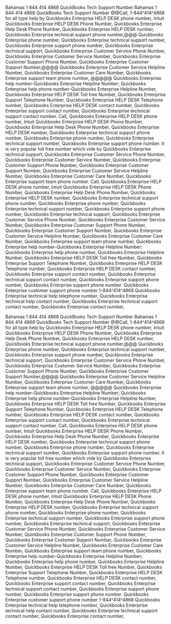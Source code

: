 Bahamas 1 844 414 4868 QuickBooks Tech Support Number
Bahamas 1 844 414 4868 QuickBooks Tech Support Number
@@Call, 1-844^414^4868 for all type help by Quickbooks Enterprise HELP DESK phone number, Intuit Quickbooks Enterprise HELP DESK Phone Number, Quickbooks Enterprise Help Desk Phone Number, Quickbooks Enterprise HELP DESK number, Quickbooks Enterprise technical support phone number,@@@ Quickbooks Enterprise phone number, Quickbooks Enterprise technical support number, Quickbooks Enterprise support phone number, Quickbooks Enterprise technical support, Quickbooks Enterprise Customer Service Phone Number, Quickbooks Enterprise Customer Service Number, Quickbooks Enterprise Customer Support Phone Number, Quickbooks Enterprise Customer Support Number,@@@@ Quickbooks Enterprise Customer Service Helpline Number, Quickbooks Enterprise Customer Care Number, Quickbooks Enterprise support team phone number, @@@@@ Quickbooks Enterprise help number-Quickbooks Enterprise Helpline Number; Quickbooks Enterprise help phone number-Quickbooks Enterprise Helpline Number, Quickbooks Enterprise HELP DESK Toll free Number, Quickbooks Enterprise Support Telephone Number, Quickbooks Enterprise HELP DESK Telephone number, Quickbooks Enterprise HELP DESK contact number, Quickbooks Enterprise support contact number, Quickbooks Enterprise technical support contact number. Call, Quickbooks Enterprise HELP DESK phone number, Intuit Quickbooks Enterprise HELP DESK Phone Number, Quickbooks Enterprise Help Desk Phone Number, Quickbooks Enterprise HELP DESK number, Quickbooks Enterprise technical support phone number, Quickbooks Enterprise phone number, Quickbooks Enterprise technical support number, Quickbooks Enterprise support phone number. It is very popular toll free number which vide by Quickbooks Enterprise technical support, Quickbooks Enterprise Customer Service Phone Number, Quickbooks Enterprise Customer Service Number, Quickbooks Enterprise Customer Support Phone Number, Quickbooks Enterprise Customer Support Number, Quickbooks Enterprise Customer Service Helpline Number, Quickbooks Enterprise Customer Care Number, Quickbooks Enterprise support team phone number. Call, Quickbooks Enterprise HELP DESK phone number, Intuit Quickbooks Enterprise HELP DESK Phone Number, Quickbooks Enterprise Help Desk Phone Number, Quickbooks Enterprise HELP DESK number, Quickbooks Enterprise technical support phone number, Quickbooks Enterprise phone number, Quickbooks Enterprise technical support number, Quickbooks Enterprise support phone number, Quickbooks Enterprise technical support, Quickbooks Enterprise Customer Service Phone Number, Quickbooks Enterprise Customer Service Number, Quickbooks Enterprise Customer Support Phone Number, Quickbooks Enterprise Customer Support Number, Quickbooks Enterprise Customer Service Helpline Number, Quickbooks Enterprise Customer Care Number, Quickbooks Enterprise support team phone number, Quickbooks Enterprise help number-Quickbooks Enterprise Helpline Number; Quickbooks Enterprise help phone number, Quickbooks Enterprise Helpline Number, Quickbooks Enterprise HELP DESK Toll free Number, Quickbooks Enterprise Support Telephone Number, Quickbooks Enterprise HELP DESK Telephone number, Quickbooks Enterprise HELP DESK contact number, Quickbooks Enterprise support contact number, Quickbooks Enterprise technical support contact number, Quickbooks Enterprise support phone number, Quickbooks Enterprise support phone number. Quickbooks Enterprise customer support phone number 1-844^414^4868 Quickbooks Enterprise technical help telephone number, Quickbooks Enterprise technical help contact number, Quickbooks Enterprise technical support contact number, Quickbooks Enterprise contact number,

Bahamas 1 844 414 4868 QuickBooks Tech Support Number
Bahamas 1 844 414 4868 QuickBooks Tech Support Number
@@Call, 1-844^414^4868 for all type help by Quickbooks Enterprise HELP DESK phone number, Intuit Quickbooks Enterprise HELP DESK Phone Number, Quickbooks Enterprise Help Desk Phone Number, Quickbooks Enterprise HELP DESK number, Quickbooks Enterprise technical support phone number,@@@ Quickbooks Enterprise phone number, Quickbooks Enterprise technical support number, Quickbooks Enterprise support phone number, Quickbooks Enterprise technical support, Quickbooks Enterprise Customer Service Phone Number, Quickbooks Enterprise Customer Service Number, Quickbooks Enterprise Customer Support Phone Number, Quickbooks Enterprise Customer Support Number,@@@@ Quickbooks Enterprise Customer Service Helpline Number, Quickbooks Enterprise Customer Care Number, Quickbooks Enterprise support team phone number, @@@@@ Quickbooks Enterprise help number-Quickbooks Enterprise Helpline Number; Quickbooks Enterprise help phone number-Quickbooks Enterprise Helpline Number, Quickbooks Enterprise HELP DESK Toll free Number, Quickbooks Enterprise Support Telephone Number, Quickbooks Enterprise HELP DESK Telephone number, Quickbooks Enterprise HELP DESK contact number, Quickbooks Enterprise support contact number, Quickbooks Enterprise technical support contact number. Call, Quickbooks Enterprise HELP DESK phone number, Intuit Quickbooks Enterprise HELP DESK Phone Number, Quickbooks Enterprise Help Desk Phone Number, Quickbooks Enterprise HELP DESK number, Quickbooks Enterprise technical support phone number, Quickbooks Enterprise phone number, Quickbooks Enterprise technical support number, Quickbooks Enterprise support phone number. It is very popular toll free number which vide by Quickbooks Enterprise technical support, Quickbooks Enterprise Customer Service Phone Number, Quickbooks Enterprise Customer Service Number, Quickbooks Enterprise Customer Support Phone Number, Quickbooks Enterprise Customer Support Number, Quickbooks Enterprise Customer Service Helpline Number, Quickbooks Enterprise Customer Care Number, Quickbooks Enterprise support team phone number. Call, Quickbooks Enterprise HELP DESK phone number, Intuit Quickbooks Enterprise HELP DESK Phone Number, Quickbooks Enterprise Help Desk Phone Number, Quickbooks Enterprise HELP DESK number, Quickbooks Enterprise technical support phone number, Quickbooks Enterprise phone number, Quickbooks Enterprise technical support number, Quickbooks Enterprise support phone number, Quickbooks Enterprise technical support, Quickbooks Enterprise Customer Service Phone Number, Quickbooks Enterprise Customer Service Number, Quickbooks Enterprise Customer Support Phone Number, Quickbooks Enterprise Customer Support Number, Quickbooks Enterprise Customer Service Helpline Number, Quickbooks Enterprise Customer Care Number, Quickbooks Enterprise support team phone number, Quickbooks Enterprise help number-Quickbooks Enterprise Helpline Number; Quickbooks Enterprise help phone number, Quickbooks Enterprise Helpline Number, Quickbooks Enterprise HELP DESK Toll free Number, Quickbooks Enterprise Support Telephone Number, Quickbooks Enterprise HELP DESK Telephone number, Quickbooks Enterprise HELP DESK contact number, Quickbooks Enterprise support contact number, Quickbooks Enterprise technical support contact number, Quickbooks Enterprise support phone number, Quickbooks Enterprise support phone number. Quickbooks Enterprise customer support phone number 1-844^414^4868 Quickbooks Enterprise technical help telephone number, Quickbooks Enterprise technical help contact number, Quickbooks Enterprise technical support contact number, Quickbooks Enterprise contact number,